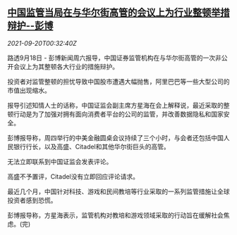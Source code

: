 <!--1632099662000-->
[中国监管当局在与华尔街高管的会议上为行业整顿举措辩护--彭博](https://cn.reuters.com/article/china-regulators-wallstreet-0918-financi-idCNKBS2GG00G)
------

<div><i>2021-09-20T00:32:40Z</i></div><p>路透9月18日 - 彭博新闻周六报导，中国证券监管机构在与华尔街高管的一次非公开会议上为其整顿各大行业的措施辩护。</p><p>投资者对监管整顿的担忧导致中国股市遭遇大幅抛售，阿里巴巴等一些大型公司的市值出现缩水。</p><p>报导引述知情人士的话称，中国证监会副主席方星海在会上解释说，最近采取的整顿行动是为了加强对拥有面向消费者平台的公司的监管，并改善数据隐私和国家安全。</p><p>彭博报导称，周四举行的中美金融圆桌会议持续了三个小时，与会者还包括中国人民银行行长，以及高盛、Citadel和其他华尔街巨头的高管。</p><p>无法立即联系到中国证监会发表评论。</p><p>高盛不予置评，Citadel没有立即回应评论请求。</p><p>最近几个月，中国针对科技、游戏和民间教培等行业采取的一系列监管措施让全球投资者感到恐慌。</p><p>彭博报导称，方星海表示，监管机构对教培和游戏领域采取的行动旨在缓解社会焦虑。(完)</p>
